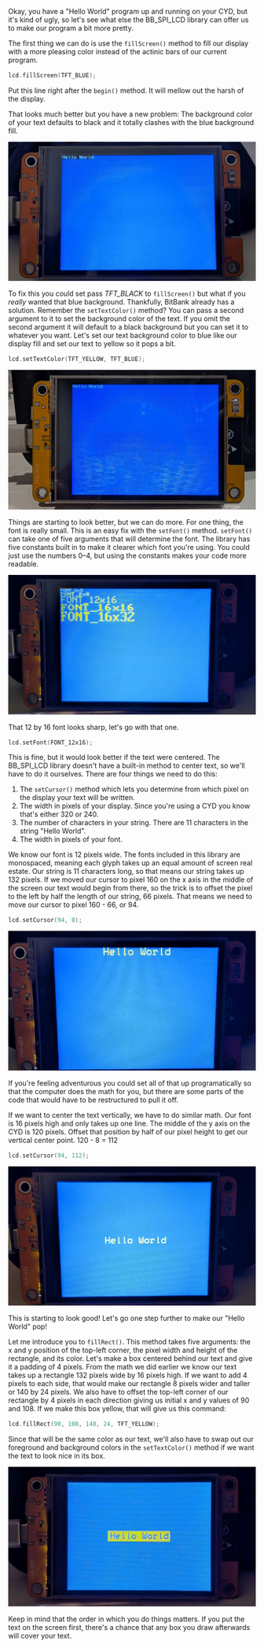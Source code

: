 Okay, you have a "Hello World" program up and running on your CYD, but it's kind of ugly, so let's see what else the BB_SPI_LCD library can offer us to make our program a bit more pretty.

The first thing we can do is use the `fillScreen()` method to fill our display with a more pleasing color instead of the actinic bars of our current program. 

```c++
lcd.fillScreen(TFT_BLUE);
```

Put this line right after the `begin()` method. It will mellow out the harsh of the display.

That looks much better but you have a new problem: The background color of your text defaults to black and it totally clashes with the blue background fill. 

<img src="../assets/img/cyd-blue-hello-world-bb.jpg" alt="CYD Hello World program with blue background">

To fix this you could set pass <var>TFT_BLACK</var> to `fillScreen()` but what if you *really* wanted that blue background. Thankfully, BitBank already has a solution. Remember the `setTextColor()` method? You can pass a second argument to it to set the background color of the text. If you omit the second argument it will default to a black background but you can set it to whatever you want. Let's set our text background color to blue like our display fill and set our text to yellow so it pops a bit.

```c++
lcd.setTextColor(TFT_YELLOW, TFT_BLUE);
```

<img src="../assets/img/cyd-blue-yellow-hello-world-bb.jpg" alt="CYD Hello World program with yellow text and blue background">

Things are starting to look better, but we can do more. For one thing, the font is really small. This is an easy fix with the `setFont()` method. `setFont()` can take one of five arguments that will determine the font. The library has five constants built in to make it clearer which font you're using. You could just use the numbers 0–4, but using the constants makes your code more readable.

<img src="../assets/img/cyd-font-sizes-bb.jpg" alt="CYD displaying the different font sizes in the BB_SPI_LCD library">

That 12 by 16 font looks sharp, let's go with that one.

```c++
lcd.setFont(FONT_12x16);
```

This is fine, but it would look better if the text were centered. The BB_SPI_LCD library doesn't have a built-in method to center text, so we'll have to do it ourselves. There are four things we need to do this: 
1. The `setCursor()` method which lets you determine from which pixel on the display your text will be written.
2. The width in pixels of your display. Since you're using a CYD you know that's either 320 or 240.
3. The number of characters in your string. There are 11 characters in the string "Hello World".
4. The width in pixels of your font. 

We know our font is 12 pixels wide. The fonts included in this library are monospaced, meaning each glyph takes up an equal amount of screen real estate. Our string is 11 characters long, so that means our string takes up 132 pixels. If we moved our cursor to pixel 160 on the x axis in the middle of the screen our text would begin from there, so the trick is to offset the pixel to the left by half the length of our string, 66 pixels. That means we need to move our cursor to pixel 160 - 66, or 94.

```c++
lcd.setCursor(94, 0);
```

<img src="../assets/img/cyd-hello-world-centered-bb.jpg" alt="CYD Hello World program with the text horizontally centered">

If you're feeling adventurous you could set all of that up programatically so that the computer does the math for you, but there are some parts of the code that would have to be restructured to pull it off.

If we want to center the text vertically, we have to do similar math. Our font is 16 pixels high and only takes up one line. The middle of the y axis on the CYD is 120 pixels. Offset that position by half of our pixel height to get our vertical center point. 120 - 8 = 112

```c++
lcd.setCursor(94, 112);
```

<img src="../assets/img/cyd-hello-world-hv-centered-bb.jpg" alt="CYD Hello World program with the text vertically and horizontally centered">

This is starting to look good! Let's go one step further to make our "Hello World" pop!

Let me introduce you to `fillRect()`. This method takes five arguments: the x and y position of the top-left corner, the pixel width and height of the rectangle, and its color. Let's make a box centered behind our text and give it a padding of 4 pixels. From the math we did earlier we know our text takes up a rectangle 132 pixels wide by 16 pixels high. If we want to add 4 pixels to each side, that would make our rectangle 8 pixels wider and taller or 140 by 24 pixels. We also have to offset the top-left corner of our rectangle by 4 pixels in each direction giving us initial x and y values of 90 and 108. If we make this box yellow, that will give us this command:

```c++
lcd.fillRect(90, 108, 140, 24, TFT_YELLOW);
```

Since that will be the same color as our text, we'll also have to swap out our foreground and background colors in the `setTextColor()` method if we want the text to look nice in its box.

<img src="../assets/img/cyd-hello-world-center-box-bb.jpg" alt="CYD Hello World program with centered text and box">

Keep in mind that the order in which you do things matters. If you put the text on the screen first, there's a chance that any box you draw afterwards will cover your text.